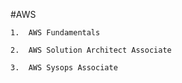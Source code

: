 #AWS 

    1.  AWS Fundamentals 

    2.  AWS Solution Architect Associate

    3.  AWS Sysops Associate 